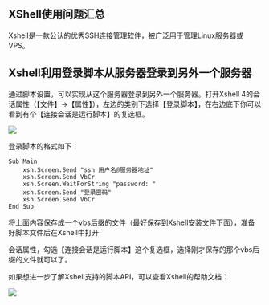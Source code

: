 ## XShell使用问题汇总

Xshell是一款公认的优秀SSH连接管理软件，被广泛用于管理Linux服务器或VPS。

## Xshell利用登录脚本从服务器登录到另外一个服务器
通过脚本设置，可以实现从这个服务器登录到另外一个服务器。打开Xshell 4的会话属性（【文件】->【属性】），左边的类别下选择【登录脚本】，在右边底下你可以看到有个【连接会话是运行脚本】的复选框。

![](http://images2015.cnblogs.com/blog/611264/201702/611264-20170207235057041-2128114645.png)

登录脚本的格式如下： 
```VBS
Sub Main
	xsh.Screen.Send "ssh 用户名@服务器地址"
	xsh.Screen.Send VbCr
	xsh.Screen.WaitForString "password: "
	xsh.Screen.Send "登录密码"
	xsh.Screen.Send VbCr
End Sub
```
将上面内容保存成一个vbs后缀的文件（最好保存到Xshell安装文件下面），准备好脚本文件后在Xshell中打开

会话属性，勾选【连接会话是运行脚本】这个复选框，选择刚才保存的那个vbs后缀的文件就可以了。

如果想进一步了解Xshell支持的脚本API，可以查看Xshell的帮助文档：

![](http://images2015.cnblogs.com/blog/611264/201702/611264-20170207235214151-52018514.png)